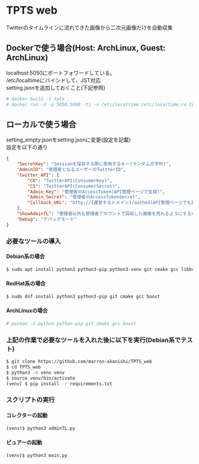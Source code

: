 # TPTS web  
Twitterのタイムラインに流れてきた画像から二次元画像だけを自動収集  

## Dockerで使う場合(Host: ArchLinux, Guest: ArchLinux)
localhost:5050にポートフォワードしている。  
/etc/localtimeにバインドして、JST対応  
setting.jsonを追加しておくこと(下記参照)  
```bash
# docker build -t tpts .
# docker run -d -p 5050:5000 -ti -v /etc/localtime:/etc/localtime:ro tpts
```

## ローカルで使う場合

setting_empty.jsonをsetting.jsonに変更(設定を記載)  
設定を以下の通り 
```json
{
    "SecretKey": "Sessionを保存する際に使用するキー(ランダム文字列)",
    "AdminID": "管理者となるユーザーのTwitterID",
    "twitter_API": {
        "CK": "TwitterAPI(ConsumerKey)",
        "CS": "TwitterAPI(ConsumerSecret)",
        "Admin_Key": "管理者のAccessToken(API管理ページで生成)",
        "Admin_Secret": "管理者のAccessTokenSecret",
        "Callback_URL": "http://{運営するドメイン}/authed(API管理ページでも指定)"
    },
    "ShowAdminTL": "管理者以外も管理者アカウントで回収した画像を見れるようにするかどうか",
    "Debug": "デバッグモード"
}
```

### 必要なツールの導入
#### Debian系の場合
```bash
$ sudo apt install python3 python3-pip python3-venv git cmake gcc libboost-python-dev
```

#### RedHat系の場合
```bash
$ sudo dnf install python3 python3-pip git cmake gcc boost
```

#### ArchLinuxの場合

```bash
# pacman -S python python-pip git cmake gcc boost
```

### 上記の作業で必要なツールを入れた後に以下を実行(Debian系でテスト)
```bash
$ git clone https://github.com/marron-akanishi/TPTS_web
$ cd TPTS_web
$ python3 -m venv venv
$ source venv/bin/activate
(venv) $ pip install -r requirements.txt
```

### スクリプトの実行
#### コレクターの起動
```bash
(venv)$ python3 adminTL.py
```

#### ビュアーの起動
```bash
(venv)$ python3 main.py
```
